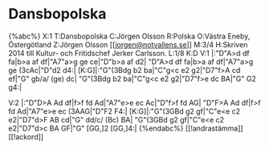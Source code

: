 # Dansbopolska

{%abc%}
X:1
T:Dansbopolska
C:Jörgen Olsson
R:Polska
O:Västra Eneby, Östergötland
Z:Jörgen Olsson [[jorgen@notvallens.se]]
M:3/4
H:Skriven 2014 till Kultur- och Fritidschef Jerker Carlsson.
L:1/8
K:D
V:1
|:"D"A>d df fa|b>a af df|"A7"a>g ge ce|"D"b>a af d2|
"D"A>d df fa|b>a af df|"A7"a>g ge (3cAc|"D"d2 d4:|
[K:G]|:"G"(3Bdg b2 ba|"C"g<c e2 g2|"D7"f>A cd ef|"G" gb/a/ (ge) dc|
"G"(3Bdg b2 ba|"C"g<c e2 g2|"D7"f>e dc BA|"G" G2 g4:|

V:2
|:"D"D>A Ad df|f>f fd Ad|"A7"e>e ec Ac|"D"f>f fd AG|
"D"F>A Ad df|f>f fd Ad|"A7"e>e ec (3AAG|"D"F2 F4:|
[K:G]|:"G"(3GBd g2 gf|"C"e<e c2 e2|"D7"d>F AB cd|"G" dd/c/ (Bc) BA|
"G"(3GBd g2 gf|"C"e<e c2 e2|"D7"d>c BA GF|"G" [GG,]2 [GG,]4:|
{%endabc%}
[[!andrastämma]] [[!ackord]]
